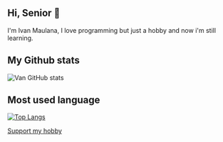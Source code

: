 ## Hi, Senior 👋
I'm Ivan Maulana, I love programming but just a hobby and now i'm still learning. 
##  My Github stats
![Van GitHub stats](https://github-readme-stats.vercel.app/api?username=extenv&show_icons=true&theme=tokyonight)
##  Most used language
[![Top Langs](https://github-readme-stats.vercel.app/api/top-langs/?username=extenv&theme=tokyonight&layout=compact)](https://github.com/extenv)

[Support my hobby](https://sociabuzz.com/extenv/tribe)


